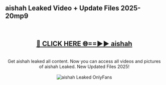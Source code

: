 <h2>aishah Leaked Video + Update Files 2025- 20mp9</h2>
<br>
<div align="center">
<h2><a href="https://libra.edu.pl?aishah" rel="nofollow">🔴 CLICK HERE 🌐==►► aishah</a></h2>
<br>
Get aishah leaked all content. Now you can access all videos and pictures of aishah Leaked. New Updated Files 2025!
<br>
<br>
<a href="https://libra.edu.pl?aishah" rel="nofollow" data-target="animated-image.originalLink"><img src="https://i.ibb.co.com/WyWwxjT/player-gif2.gif" alt="aishah Leaked OnlyFans" style="max-width: 100%; display: inline-block;" data-target="animated-image.originalImage"></a>
</div>
<br>